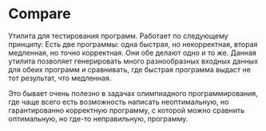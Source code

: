 # Compare

Утилита для тестирования программ. Работает по следующему принципу:
Есть две программы: одна быстрая, но некорректная, вторая медленная, но точно корректная. Они обе делают одно и то же.
Данная утилита позволяет генерировать много разнообразных входных данных для обеих программ и сравнивать, где быстрая программа выдаст
не тот результат, что медленная.

Это бывает очень полезно в задачах олимпиадного программирования, где чаще всего есть возможность написать неоптимальную, но гарантированно
корректную программу, с которой можно сравнить оптимальную, но где-то неправильную, программу.
